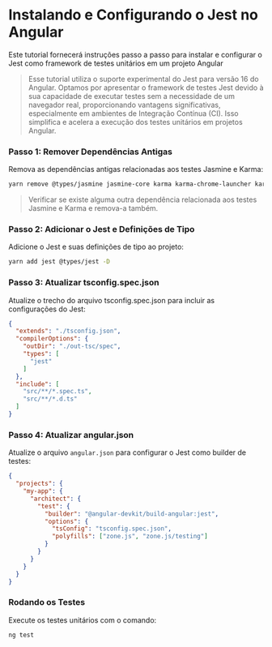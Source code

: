 # Instalando e Configurando o Jest no Angular

Este tutorial fornecerá instruções passo a passo para instalar e configurar o Jest como framework de testes unitários em
um projeto Angular

> Esse tutorial utiliza o suporte experimental do Jest para versão 16 do Angular. Optamos por apresentar o framework de testes Jest devido à sua capacidade de executar testes sem a necessidade de um navegador real, proporcionando vantagens significativas, especialmente em ambientes de Integração Contínua (CI). Isso simplifica e acelera a execução dos testes unitários em projetos Angular.

### Passo 1: Remover Dependências Antigas

Remova as dependências antigas relacionadas aos testes Jasmine e Karma:

```bash
yarn remove @types/jasmine jasmine-core karma karma-chrome-launcher karma-coverage karma-jasmine karma-jasmine-html-reporter
```

> Verificar se existe alguma outra dependência relacionada aos testes Jasmine e Karma e remova-a também.

### Passo 2: Adicionar o Jest e Definições de Tipo

Adicione o Jest e suas definições de tipo ao projeto:

```bash 
yarn add jest @types/jest -D
```

### Passo 3: Atualizar tsconfig.spec.json

Atualize o trecho do arquivo tsconfig.spec.json para incluir as configurações do Jest:

```json
{
  "extends": "./tsconfig.json",
  "compilerOptions": {
    "outDir": "./out-tsc/spec",
    "types": [
      "jest"
    ]
  },
  "include": [
    "src/**/*.spec.ts",
    "src/**/*.d.ts"
  ]
}
```

### Passo 4: Atualizar angular.json

Atualize o arquivo `angular.json` para configurar o Jest como builder de testes:

```json
{
  "projects": {
    "my-app": {
      "architect": {
        "test": {
          "builder": "@angular-devkit/build-angular:jest",
          "options": {
            "tsConfig": "tsconfig.spec.json",
            "polyfills": ["zone.js", "zone.js/testing"]
          }
        }
      }
    }
  }
}
```

### Rodando os Testes

Execute os testes unitários com o comando:

```bash
ng test
```

